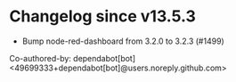 # Changelog since v13.5.3
- Bump node-red-dashboard from 3.2.0 to 3.2.3 (#1499)

Co-authored-by: dependabot[bot] <49699333+dependabot[bot]@users.noreply.github.com> 
